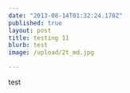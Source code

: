 ```yaml
---
date: "2013-08-14T01:32:24.178Z"
published: true
layout: post
title: testing 11
blurb: test
image: /upload/2t_md.jpg

---
```


test
